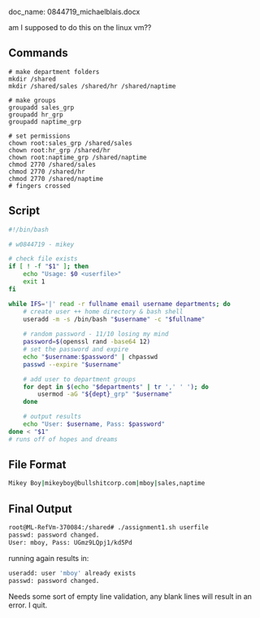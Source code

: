 doc_name: 0844719_michaelblais.docx

am I supposed to do this on the linux vm??
## Commands
```shell
# make department folders
mkdir /shared
mkdir /shared/sales /shared/hr /shared/naptime

# make groups
groupadd sales_grp
groupadd hr_grp
groupadd naptime_grp

# set permissions
chown root:sales_grp /shared/sales
chown root:hr_grp /shared/hr
chown root:naptime_grp /shared/naptime
chmod 2770 /shared/sales
chmod 2770 /shared/hr
chmod 2770 /shared/naptime
# fingers crossed
```


## Script
```bash
#!/bin/bash

# w0844719 - mikey

# check file exists
if [ ! -f "$1" ]; then
    echo "Usage: $0 <userfile>"
    exit 1
fi

while IFS='|' read -r fullname email username departments; do
    # create user ++ home directory & bash shell
    useradd -m -s /bin/bash "$username" -c "$fullname"
    
    # random password - 11/10 losing my mind
    password=$(openssl rand -base64 12)
    # set the password and expire
    echo "$username:$password" | chpasswd
    passwd --expire "$username"

    # add user to department groups
    for dept in $(echo "$departments" | tr ',' ' '); do
        usermod -aG "${dept}_grp" "$username"
    done

    # output results
    echo "User: $username, Pass: $password"
done < "$1"
# runs off of hopes and dreams
```

## File Format
```bash
Mikey Boy|mikeyboy@bullshitcorp.com|mboy|sales,naptime
```

## Final Output
```bash
root@ML-RefVm-370084:/shared# ./assignment1.sh userfile
passwd: password changed.
User: mboy, Pass: UGmz9LQpj1/kd5Pd
```
running again results in:
```bash
useradd: user 'mboy' already exists
passwd: password changed.
```

Needs some sort of empty line validation, any blank lines will result in an error. I quit.